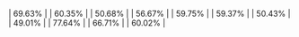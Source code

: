 | 69.63% |
| 60.35% |
| 50.68% |
| 56.67% |
| 59.75% |
| 59.37% |
| 50.43% |
| 49.01% |
| 77.64% |
| 66.71% |
| 60.02% |

